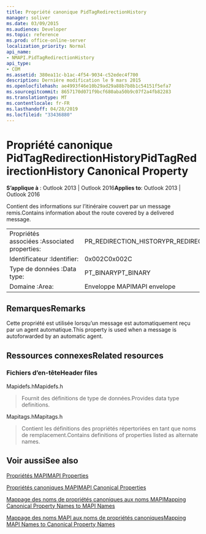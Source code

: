 ```yaml
---
title: Propriété canonique PidTagRedirectionHistory
manager: soliver
ms.date: 03/09/2015
ms.audience: Developer
ms.topic: reference
ms.prod: office-online-server
localization_priority: Normal
api_name:
- NMAPI.PidTagRedirectionHistory
api_type:
- COM
ms.assetid: 380ea11c-b1ac-4f54-9034-c52edec4f700
description: Dernière modification le 9 mars 2015
ms.openlocfilehash: ae4993f46e10b29ad29a88b7b8b1c54151f5efa7
ms.sourcegitcommit: 8657170d071f9bcf680aba50b9c07f2a4fb82283
ms.translationtype: MT
ms.contentlocale: fr-FR
ms.lasthandoff: 04/28/2019
ms.locfileid: "33436880"
---
```

# <a name="pidtagredirectionhistory-canonical-property"></a><span data-ttu-id="e8519-103">Propriété canonique PidTagRedirectionHistory</span><span class="sxs-lookup"><span data-stu-id="e8519-103">PidTagRedirectionHistory Canonical Property</span></span>

  
  
<span data-ttu-id="e8519-104">**S’applique à** : Outlook 2013 | Outlook 2016</span><span class="sxs-lookup"><span data-stu-id="e8519-104">**Applies to**: Outlook 2013 | Outlook 2016</span></span> 
  
<span data-ttu-id="e8519-105">Contient des informations sur l’itinéraire couvert par un message remis.</span><span class="sxs-lookup"><span data-stu-id="e8519-105">Contains information about the route covered by a delivered message.</span></span>
  
|||
|:-----|:-----|
|<span data-ttu-id="e8519-106">Propriétés associées :</span><span class="sxs-lookup"><span data-stu-id="e8519-106">Associated properties:</span></span>  <br/> |<span data-ttu-id="e8519-107">PR_REDIRECTION_HISTORY</span><span class="sxs-lookup"><span data-stu-id="e8519-107">PR_REDIRECTION_HISTORY</span></span>  <br/> |
|<span data-ttu-id="e8519-108">Identificateur :</span><span class="sxs-lookup"><span data-stu-id="e8519-108">Identifier:</span></span>  <br/> |<span data-ttu-id="e8519-109">0x002C</span><span class="sxs-lookup"><span data-stu-id="e8519-109">0x002C</span></span>  <br/> |
|<span data-ttu-id="e8519-110">Type de données :</span><span class="sxs-lookup"><span data-stu-id="e8519-110">Data type:</span></span>  <br/> |<span data-ttu-id="e8519-111">PT_BINARY</span><span class="sxs-lookup"><span data-stu-id="e8519-111">PT_BINARY</span></span>  <br/> |
|<span data-ttu-id="e8519-112">Domaine :</span><span class="sxs-lookup"><span data-stu-id="e8519-112">Area:</span></span>  <br/> |<span data-ttu-id="e8519-113">Enveloppe MAPI</span><span class="sxs-lookup"><span data-stu-id="e8519-113">MAPI envelope</span></span>  <br/> |
   
## <a name="remarks"></a><span data-ttu-id="e8519-114">Remarques</span><span class="sxs-lookup"><span data-stu-id="e8519-114">Remarks</span></span>

<span data-ttu-id="e8519-115">Cette propriété est utilisée lorsqu’un message est automatiquement reçu par un agent automatique.</span><span class="sxs-lookup"><span data-stu-id="e8519-115">This property is used when a message is autoforwarded by an automatic agent.</span></span>
  
## <a name="related-resources"></a><span data-ttu-id="e8519-116">Ressources connexes</span><span class="sxs-lookup"><span data-stu-id="e8519-116">Related resources</span></span>

### <a name="header-files"></a><span data-ttu-id="e8519-117">Fichiers d’en-tête</span><span class="sxs-lookup"><span data-stu-id="e8519-117">Header files</span></span>

<span data-ttu-id="e8519-118">Mapidefs.h</span><span class="sxs-lookup"><span data-stu-id="e8519-118">Mapidefs.h</span></span>
  
> <span data-ttu-id="e8519-119">Fournit des définitions de type de données.</span><span class="sxs-lookup"><span data-stu-id="e8519-119">Provides data type definitions.</span></span>
    
<span data-ttu-id="e8519-120">Mapitags.h</span><span class="sxs-lookup"><span data-stu-id="e8519-120">Mapitags.h</span></span>
  
> <span data-ttu-id="e8519-121">Contient les définitions des propriétés répertoriées en tant que noms de remplacement.</span><span class="sxs-lookup"><span data-stu-id="e8519-121">Contains definitions of properties listed as alternate names.</span></span>
    
## <a name="see-also"></a><span data-ttu-id="e8519-122">Voir aussi</span><span class="sxs-lookup"><span data-stu-id="e8519-122">See also</span></span>



[<span data-ttu-id="e8519-123">Propriétés MAPI</span><span class="sxs-lookup"><span data-stu-id="e8519-123">MAPI Properties</span></span>](mapi-properties.md)
  
[<span data-ttu-id="e8519-124">Propriétés canoniques MAPI</span><span class="sxs-lookup"><span data-stu-id="e8519-124">MAPI Canonical Properties</span></span>](mapi-canonical-properties.md)
  
[<span data-ttu-id="e8519-125">Mappage des noms de propriétés canoniques aux noms MAPI</span><span class="sxs-lookup"><span data-stu-id="e8519-125">Mapping Canonical Property Names to MAPI Names</span></span>](mapping-canonical-property-names-to-mapi-names.md)
  
[<span data-ttu-id="e8519-126">Mappage des noms MAPI aux noms de propriétés canoniques</span><span class="sxs-lookup"><span data-stu-id="e8519-126">Mapping MAPI Names to Canonical Property Names</span></span>](mapping-mapi-names-to-canonical-property-names.md)

